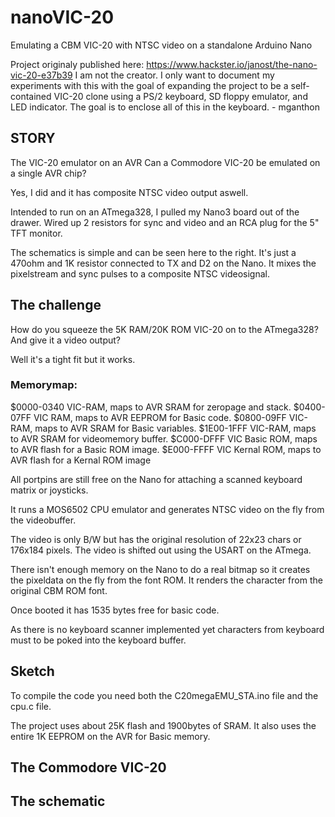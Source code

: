# nanoVIC-20
Emulating a CBM VIC-20 with NTSC video on a standalone Arduino Nano

Project originaly published here: https://www.hackster.io/janost/the-nano-vic-20-e37b39
I am not the creator.  I only want to document my experiments with this with the goal of expanding the project to be a self-contained VIC-20 clone using a PS/2 keyboard, SD floppy emulator, and LED indicator. The goal is to enclose all of this in the keyboard. - mganthon

## STORY

The VIC-20 emulator on an AVR
Can a Commodore VIC-20 be emulated on a single AVR chip?

Yes, I did and it has composite NTSC video output aswell.

Intended to run on an ATmega328, I pulled my Nano3 board out of the drawer.
Wired up 2 resistors for sync and video and an RCA plug for the 5" TFT monitor.

The schematics is simple and can be seen here to the right.
It's just a 470ohm and 1K resistor connected to TX and D2 on the Nano.
It mixes the pixelstream and sync pulses to a composite NTSC videosignal.

## The challenge
How do you squeeze the 5K RAM/20K ROM VIC-20 on to the ATmega328?
And give it a video output?

Well it's a tight fit but it works.

### Memorymap:
$0000-0340 VIC-RAM, maps to AVR SRAM for zeropage and stack.
$0400-07FF VIC RAM, maps to AVR EEPROM for Basic code.
$0800-09FF VIC-RAM, maps to AVR SRAM for Basic variables.
$1E00-1FFF VIC-RAM, maps to AVR SRAM for videomemory buffer.
$C000-DFFF VIC Basic ROM, maps to AVR flash for a Basic ROM image.
$E000-FFFF VIC Kernal ROM, maps to AVR flash for a Kernal ROM image

All portpins are still free on the Nano for attaching a scanned keyboard matrix or joysticks.

It runs a MOS6502 CPU emulator and generates NTSC video on the fly from the videobuffer.

The video is only B/W but has the original resolution of 22x23 chars or 176x184 pixels.
The video is shifted out using the USART on the ATmega.

There isn't enough memory on the Nano to do a real bitmap so it creates the pixeldata on the fly from the font ROM. 
It renders the character from the original CBM ROM font.

Once booted it has 1535 bytes free for basic code.

As there is no keyboard scanner implemented yet characters from keyboard must to be poked into the keyboard buffer.

## Sketch
To compile the code you need both the C20megaEMU_STA.ino file and the cpu.c file.

The project uses about 25K flash and 1900bytes of SRAM.
It also uses the entire 1K EEPROM on the AVR for Basic memory.

## The Commodore VIC-20

## The schematic

